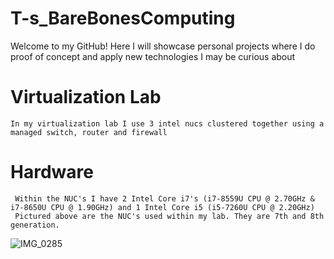 # T-s_BareBonesComputing
Welcome to my GitHub!
Here I will showcase personal projects where I do proof of concept and apply new technologies I may be curious about
# Virtualization Lab
	In my virtualization lab I use 3 intel nucs clustered together using a managed switch, router and firewall
   # Hardware
     Within the NUC's I have 2 Intel Core i7's (i7-8559U CPU @ 2.70GHz & i7-8650U CPU @ 1.90GHz) and 1 Intel Core i5 (i5-7260U CPU @ 2.20GHz)
     Pictured above are the NUC's used within my lab. They are 7th and 8th generation.
  
![IMG_0285](https://user-images.githubusercontent.com/67407192/115975104-c6e9b280-a516-11eb-9f60-9742850b5acc.JPG)

